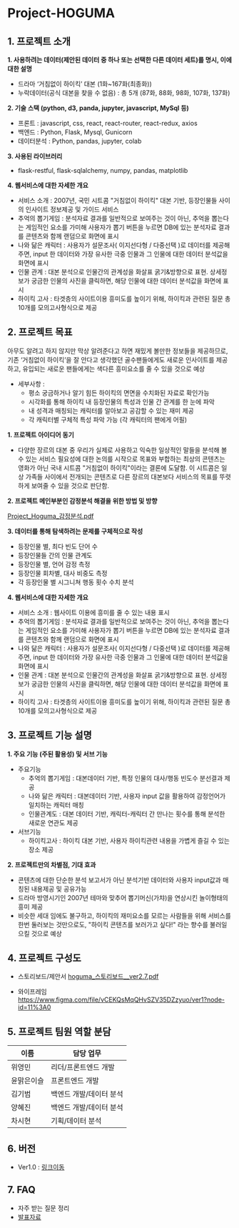 # Project-HOGUMA

## 1. 프로젝트 소개

**1. 사용하려는 데이터(제안된 데이터 중 하나 또는 선택한 다른 데이터 세트)를 명시, 이에 대한 설명**
+ 드라마 ‘거침없이 하이킥’ 대본 (1화~167화(최종화))
+ 누락데이터(공식 대본을 찾을 수 없음) : 총 5개 (87화, 88화, 98화, 107화, 137화) 

**2. 기술 스택 (python, d3, panda, jupyter, javascript, MySql 등)**
+ 프론트 : javascript, css, react, react-router, react-redux, axios 
+ 백엔드 : Python, Flask, Mysql, Gunicorn 
+ 데이터분석 : Python, pandas, jupyter, colab

**3. 사용된 라이브러리**
+ flask-restful, flask-sqlalchemy, numpy, pandas, matplotlib

**4. 웹서비스에 대한 자세한 개요**

+ 서비스 소개 : 2007년, 국민 시트콤 "거침없이 하이킥" 대본 기반, 등장인물들 사이의 인사이트 정보제공 및 가이드 서비스 
+ 추억의 뽑기게임 : 분석자료 결과를 일반적으로 보여주는 것이 아닌, 추억을 뽑는다는 게임적인 요소를 가미해 사용자가 뽑기 버튼을 누르면 DB에 있는 분석자료 결과를 콘텐츠와 함께 랜덤으로 화면에 표시
+ 나와 닮은 캐릭터 : 사용자가 설문조사( 이지선다형 / 다중선택 )로 데이터를 제공해주면, input 한 데이터와 가장 유사한 극중 인물과 그 인물에 대한 데이터 분석값을 화면에 표시 
+ 인물 관계 : 대본 분석으로 인물간의 관계성을 화살표 굵기&방향으로 표현. 상세정보가 궁금한 인물의 사진을 클릭하면, 해당 인물에 대한 데이터 분석값을 화면에 표시
+ 하이킥 고사 : 타겟층의 사이트이용 흥미도를 높이기 위해, 하이킥과 관련된 질문 총 10개를 모의고사형식으로 제공


## 2. 프로젝트 목표

아무도 알려고 하지 않지만 막상 알려준다고 하면 재밌게 볼만한 정보들을 제공하므로, 기존 ‘거침없이 하이킥’을 잘 안다고 생각했던 골수팬들에게도 새로운 인사이트를 제공하고, 유입되는 새로운 팬들에게는 색다른 흥미요소를 줄 수 있을 것으로 예상

- 세부사항 :
   - 평소 궁금하거나 알기 힘든 하이킥의 면면을 수치화된 자료로 확인가능
   - 시각화를 통해 하이킥 내 등장인물의 특성과 인물 간 관계를 한 눈에 파악
   - 내 성격과 매칭되는 캐릭터를 알아보고 공감할 수 있는 재미 제공 
   - 각 캐릭터별 구체적 특성 파악 가능 (각 캐릭터의 팬에게 어필)

**1. 프로젝트 아이디어 동기**

- 다양한 장르의 대본 중 우리가 실제로 사용하고 익숙한 일상적인 말들을 분석해 볼 수 있는 서비스 필요성에 대한 논의를 시작으로 목표와 부합하는 최상의 콘텐츠는 영화가 아닌 국내 시트콤 "거침없이 하이킥"이라는 결론에 도달함. 이 시트콤은 일상 가족들 사이에서 전개되는 콘텐츠로 다른 장르의 대본보다 서비스의 목표를 뚜렷하게 보여줄 수 있을 것으로 판단함.

**2. 프로젝트 메인부분인 감정분석 해결을 위한 방법 및 방향**

[Project_Hoguma_감정분석.pdf](Project_Hoguma_QA_.pdf)

**3. 데이터를 통해 탐색하려는 문제를 구체적으로 작성**

+ 등장인물 별, 최다 빈도 단어 수
+ 등장인물들 간의 인물 관계도
+ 등장인물 별, 언어 감정 측정
+ 등장인물 회차별, 대사 비중도 측정
+ 각 등장인물 별 시그니쳐 행동 횟수 수치 분석

**4. 웹서비스에 대한 자세한 개요**

+ 서비스 소개 : 웹사이트 이용에 흥미를 줄 수 있는 내용 표시 
+ 추억의 뽑기게임 : 분석자료 결과를 일반적으로 보여주는 것이 아닌, 추억을 뽑는다는 게임적인 요소를 가미해 사용자가 뽑기 버튼을 누르면 DB에 있는 분석자료 결과를 콘텐츠와 함께 랜덤으로 화면에 표시
+ 나와 닮은 캐릭터 : 사용자가 설문조사( 이지선다형 / 다중선택 )로 데이터를 제공해주면, input 한 데이터와 가장 유사한 극중 인물과 그 인물에 대한 데이터 분석값을 화면에 표시 
+ 인물 관계 : 대본 분석으로 인물간의 관계성을 화살표 굵기&방향으로 표현. 상세정보가 궁금한 인물의 사진을 클릭하면, 해당 인물에 대한 데이터 분석값을 화면에 표시
+ 하이킥 고사 : 타겟층의 사이트이용 흥미도를 높이기 위해, 하이킥과 관련된 질문 총 10개를 모의고사형식으로 제공


## 3. 프로젝트 기능 설명

**1. 주요 기능 (주된 활용성) 및 서브 기능**
+ 주요기능 
   - 추억의 뽑기게임 : 대본데이터 기반, 특정 인물의 대사/행동 빈도수 분선결과 제공
   - 나와 닮은 캐릭터 : 대본데이터 기반, 사용자 input 값을 활용하여 감정언어가 일치하는 캐릭터 매칭
   - 인물관계도 : 대본 데이터 기반, 캐릭터-캐릭터 간 만나는 횟수를 통해 분석한 새로운 연관도 제공 
+ 서브기능
   - 하이킥고사 : 하이킥 대본 기반, 사용자 하이킥관련 내용을 가볍게 즐길 수 있는 장소 제공

**2. 프로젝트만의 차별점, 기대 효과**
+ 콘텐츠에 대한 단순한 분석 보고서가 아닌 분석기반 데이터와 사용자 input값과 매칭된 내용제공 및 공유가능
+ 드라마 방영시기인 2007년 테마와 맞추어 뽑기머신(가챠)을 연상시킨 놀이형태의 흥미 제공
+ 비슷한 세대 임에도 불구하고, 하이킥의 재미요소를 모르는 사람들을 위해 서비스를 한번 둘러보는 것만으로도, "하이킥 콘텐츠를 보러가고 싶다!" 라는 향수를 불러일으킬 것으로 예상

## 4. 프로젝트 구성도
+ 스토리보드/제안서
[hoguma_스토리보드__ver2.7.pdf](hoguma___ver2.7.pdf)

+ 와이프레임
https://www.figma.com/file/vCEKQsMqQHvSZV35DZzyuo/ver1?node-id=11%3A0
  

## 5. 프로젝트 팀원 역할 분담
| 이름 | 담당 업무 |
| ------ | ------ |
| 위영민 | 리더/프론트엔드 개발 |
| 윤맑은이슬 | 프론트엔드 개발 |
| 김기범 | 백엔드 개발/데이터 분석 |
| 양혜진 | 백엔드 개발/데이터 분석 |
| 차시현 | 기획/데이터 분석 |

## 6. 버전
  
- Ver1.0 : [링크이동](http://elice-kdt-ai-track-vm-da-02.koreacentral.cloudapp.azure.com)   

## 7. FAQ
  - 자주 받는 질문 정리
  - [발표자료](Project_Hoguma__.pdf)
